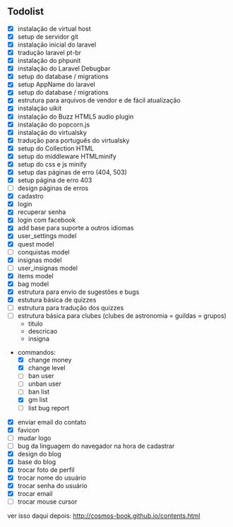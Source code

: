 ## Todolist
- [x] instalação de virtual host
- [x] setup de servidor git
- [x] instalação inicial do laravel
- [x] tradução laravel pt-br
- [x] instalação do phpunit
- [x] instalação do Laravel Debugbar
- [x] setup do database / migrations
- [x] setup AppName do laravel
- [x] setup do database / migrations
- [x] estrutura para arquivos de vendor e de fácil atualização
- [x] instalação uikit
- [x] instalação do Buzz HTML5 audio plugin
- [x] instalação do popcorn.js
- [x] instalação do virtualsky
- [x] tradução para português do virtualsky
- [x] setup do Collection HTML
- [x] setup do middleware HTMLminify
- [x] setup do css e js minify
- [x] setup das páginas de erro (404, 503)
- [x] setup página de erro 403
- [ ] design páginas de erros
- [x] cadastro
- [x] login
- [x] recuperar senha
- [x] login com facebook
- [x] add base para suporte a outros idiomas
- [x] user_settings model
- [x] quest model
- [ ] conquistas model
- [x] insignas model
- [ ] user_insignas model
- [x] items model
- [x] bag model
- [x] estrutura para envio de sugestões e bugs
- [x] estutura básica de quizzes
- [ ] estrutura para tradução dos quizzes
- [ ] estrutura básica para clubes (clubes de astronomia = guildas = grupos)
	- titulo
	- descricao
	- insigna
- commandos:
	- [x] change money
	- [x] change level
	- [ ] ban user
	- [ ] unban user
	- [ ] ban list
	- [x] gm list
	- [ ] list bug report
- [x] enviar email do contato
- [x] favicon
- [ ] mudar logo
- [ ] bug da linguagem do navegador na hora de cadastrar
- [x] design do blog
- [x] base do blog
- [x] trocar foto de perfil
- [x] trocar nome do usuário
- [x] trocar senha do usuário
- [x] trocar email
- [ ] trocar mouse cursor

ver isso daqui depois: 
http://cosmos-book.github.io/contents.html